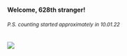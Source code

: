 #### Welcome, 628th stranger!

###### <sup>P.S. counting started approximately in 10.01.22</sup>

<img src="https://kraftwerk28.pp.ua/vcnt.png"></img>
